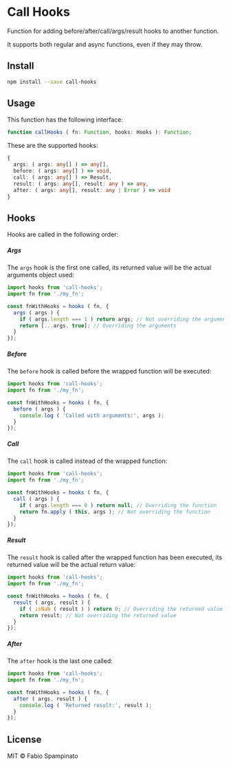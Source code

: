 # Call Hooks

Function for adding before/after/call/args/result hooks to another function.

It supports both regular and async functions, even if they may throw.

## Install

```sh
npm install --save call-hooks
```

## Usage

This function has the following interface:

```ts
function callHooks ( fn: Function, hooks: Hooks ): Function;
```

These are the supported hooks:

```ts
{
  args: ( args: any[] ) => any[],
  before: ( args: any[] ) => void,
  call: ( args: any[] ) => Result,
  result: ( args: any[], result: any ) => any,
  after: ( args: any[], result: any | Error ) => void
}
```

## Hooks

Hooks are called in the following order:

##### Args

The `args` hook is the first one called, its returned value will be the actual arguments object used:

```ts
import hooks from 'call-hooks';
import fn from './my_fn';

const fnWithHooks = hooks ( fn, {
  args ( args ) {
    if ( args.length === 1 ) return args; // Not overriding the arguments
    return [...args, true]; // Overriding the arguments
  }
});
```

##### Before

The `before` hook is called before the wrapped function will be executed:

```ts
import hooks from 'call-hooks';
import fn from './my_fn';

const fnWithHooks = hooks ( fn, {
  before ( args ) {
    console.log ( 'Called with arguments:', args );
  }
});
```

##### Call

The `call` hook is called instead of the wrapped function:

```ts
import hooks from 'call-hooks';
import fn from './my_fn';

const fnWithHooks = hooks ( fn, {
  call ( args ) {
    if ( args.length === 0 ) return null; // Overriding the function
    return fn.apply ( this, args ); // Not overriding the function
  }
});
```

##### Result

The `result` hook is called after the wrapped function has been executed, its returned value will be the actual return value:

```ts
import hooks from 'call-hooks';
import fn from './my_fn';

const fnWithHooks = hooks ( fn, {
  result ( args, result ) {
    if ( isNaN ( result ) ) return 0; // Overriding the returned value
    return result; // Not overriding the returned value
  }
});
```

##### After

The `after` hook is the last one called:

```ts
import hooks from 'call-hooks';
import fn from './my_fn';

const fnWithHooks = hooks ( fn, {
  after ( args, result ) {
    console.log ( 'Returned result:', result );
  }
});
```

## License

MIT © Fabio Spampinato
